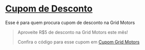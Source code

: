 # [Cupom de Desconto](https://github.com/CupomDeDesconto/Promocoes/blob/main/README.md)
Esse é para quem procura cupom de desconto na Grid Motors
<blockquote cite="https://asasdodesconto.com/automotivo/aproveite-rs5-de-desconto-na-grid-motors-este-mes-11640"><p>Aproveite R$5 de desconto na Grid Motors este mês!</p><footer>Confira o código para esse cupom em <a href="https://asasdodesconto.com/automotivo/aproveite-rs5-de-desconto-na-grid-motors-este-mes-11640">Cupom Grid Motors</a></footer></blockquote>